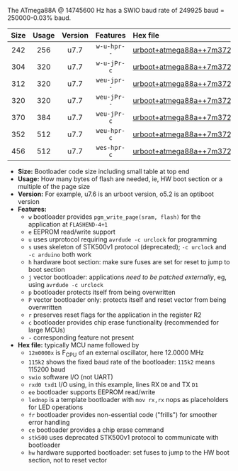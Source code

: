 The ATmega88A @ 14745600 Hz has a SWIO baud rate of 249925 baud = 250000-0.03% baud.

|Size|Usage|Version|Features|Hex file|
|:-:|:-:|:-:|:-:|:--|
|242|256|u7.7|`w-u-hpr--`|[urboot+atmega88a++7m3728x++125k0_swio_rxd0_txd1_lednop_hw.hex](https://raw.githubusercontent.com/stefanrueger/urboot.hex/main/mcus/atmega88a/external_oscillator/fcpu++7m3728_Hz/br++125k0_bps/urboot+atmega88a++7m3728x++125k0_swio_rxd0_txd1_lednop_hw.hex)|
|304|320|u7.7|`w-u-jPr-c`|[urboot+atmega88a++7m3728x++125k0_swio_rxd0_txd1_lednop_fr_ce.hex](https://raw.githubusercontent.com/stefanrueger/urboot.hex/main/mcus/atmega88a/external_oscillator/fcpu++7m3728_Hz/br++125k0_bps/urboot+atmega88a++7m3728x++125k0_swio_rxd0_txd1_lednop_fr_ce.hex)|
|312|320|u7.7|`weu-jpr--`|[urboot+atmega88a++7m3728x++125k0_swio_rxd0_txd1_ee_lednop.hex](https://raw.githubusercontent.com/stefanrueger/urboot.hex/main/mcus/atmega88a/external_oscillator/fcpu++7m3728_Hz/br++125k0_bps/urboot+atmega88a++7m3728x++125k0_swio_rxd0_txd1_ee_lednop.hex)|
|320|320|u7.7|`weu-jPr--`|[urboot+atmega88a++7m3728x++125k0_swio_rxd0_txd1_ee.hex](https://raw.githubusercontent.com/stefanrueger/urboot.hex/main/mcus/atmega88a/external_oscillator/fcpu++7m3728_Hz/br++125k0_bps/urboot+atmega88a++7m3728x++125k0_swio_rxd0_txd1_ee.hex)|
|370|384|u7.7|`weu-jPr-c`|[urboot+atmega88a++7m3728x++125k0_swio_rxd0_txd1_ee_lednop_fr_ce.hex](https://raw.githubusercontent.com/stefanrueger/urboot.hex/main/mcus/atmega88a/external_oscillator/fcpu++7m3728_Hz/br++125k0_bps/urboot+atmega88a++7m3728x++125k0_swio_rxd0_txd1_ee_lednop_fr_ce.hex)|
|352|512|u7.7|`weu-hpr-c`|[urboot+atmega88a++7m3728x++125k0_swio_rxd0_txd1_ee_lednop_fr_ce_hw.hex](https://raw.githubusercontent.com/stefanrueger/urboot.hex/main/mcus/atmega88a/external_oscillator/fcpu++7m3728_Hz/br++125k0_bps/urboot+atmega88a++7m3728x++125k0_swio_rxd0_txd1_ee_lednop_fr_ce_hw.hex)|
|456|512|u7.7|`wes-hpr-c`|[urboot+atmega88a++7m3728x++125k0_swio_rxd0_txd1_ee_lednop_fr_ce_stk500_hw.hex](https://raw.githubusercontent.com/stefanrueger/urboot.hex/main/mcus/atmega88a/external_oscillator/fcpu++7m3728_Hz/br++125k0_bps/urboot+atmega88a++7m3728x++125k0_swio_rxd0_txd1_ee_lednop_fr_ce_stk500_hw.hex)|

- **Size:** Bootloader code size including small table at top end
- **Usage:** How many bytes of flash are needed, ie, HW boot section or a multiple of the page size
- **Version:** For example, u7.6 is an urboot version, o5.2 is an optiboot version
- **Features:**
  + `w` bootloader provides `pgm_write_page(sram, flash)` for the application at `FLASHEND-4+1`
  + `e` EEPROM read/write support
  + `u` uses urprotocol requiring `avrdude -c urclock` for programming
  + `s` uses skeleton of STK500v1 protocol (deprecated); `-c urclock` and `-c arduino` both work
  + `h` hardware boot section: make sure fuses are set for reset to jump to boot section
  + `j` vector bootloader: applications *need to be patched externally*, eg, using `avrdude -c urclock`
  + `p` bootloader protects itself from being overwritten
  + `P` vector bootloader only: protects itself and reset vector from being overwritten
  + `r` preserves reset flags for the application in the register R2
  + `c` bootloader provides chip erase functionality (recommended for large MCUs)
  + `-` corresponding feature not present
- **Hex file:** typically MCU name followed by
  + `12m0000x` is F<sub>CPU</sub> of an external oscillator, here 12.0000 MHz
  + `115k2` shows the fixed baud rate of the bootloader: `115k2` means 115200 baud
  + `swio` software I/O (not UART)
  + `rxd0 txd1` I/O using, in this example, lines RX `D0` and TX `D1`
  + `ee` bootloader supports EEPROM read/write
  + `lednop` is a template bootloader with `mov rx,rx` nops as placeholders for LED operations
  + `fr` bootloader provides non-essential code ("frills") for smoother error handling
  + `ce` bootloader provides a chip erase command
  + `stk500` uses deprecated STK500v1 protocol to communicate with bootloader
  + `hw` hardware supported bootloader: set fuses to jump to the HW boot section, not to reset vector
